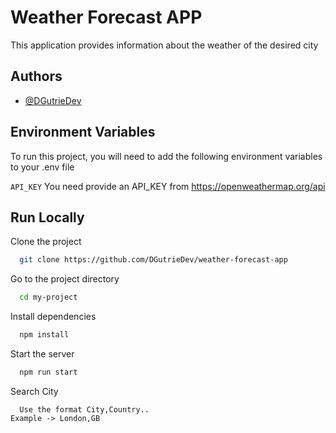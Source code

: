 
# Weather Forecast APP

This application provides information about the weather of the desired city




## Authors

- [@DGutrieDev](https://github.com/DGutrieDev)


## Environment Variables

To run this project, you will need to add the following environment variables to your .env file

`API_KEY`
You need provide an API_KEY from https://openweathermap.org/api

## Run Locally

Clone the project

```bash
  git clone https://github.com/DGutrieDev/weather-forecast-app
```

Go to the project directory

```bash
  cd my-project
```

Install dependencies

```bash
  npm install
```

Start the server

```bash
  npm run start
```
Search City
```
  Use the format City,Country..
Example -> London,GB
